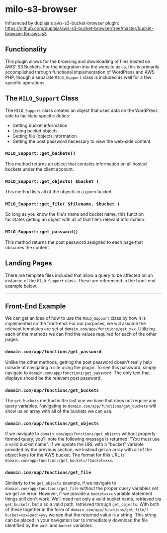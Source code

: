 # milo-s3-browser
Influenced by duplaja's aws-s3-bucket-browser plugin: https://github.com/duplaja/aws-s3-bucket-browser/tree/master/bucket-browser-for-aws-s3

## Functionality
This plugin allows for the browsing and downloading of files hosted on AWS' S3 Buckets. For the integration into the website as-is, this is primarily accomplished through functional implementation of WordPress and AWS PHP, though a separate ```MILO_Support``` class is included as well for a few specific operations.

## The ```MILO_Support``` Class
The ```MILO_Support``` class creates an object that uses data on the WordPress side to facilitate specific duties:
 - Getting bucket information
 - Listing bucket objects
 - Getting file (object) information
 - Getting the post password necessary to view the web-side content.

### ```MILO_Support::get_buckets()```
This method returns an object that contains information on all hosted buckets under the client account.

### ```MILO_Support::get_objects( $bucket )```
This method lists all of the objects in a given bucket

### ```MILO_Support::get_file( $filename, $bucket )```
So long as you know the file's name and bucket name, this function facilitates getting an object with all of that file's relevant information.

### ```MILO_Support::get_password()```
This method returns the post password assigned to each page that obscures the content.

## Landing Pages
There are template files included that allow a query to be affected on an instance of the ```MILO_Support``` class. These are referenced in the front-end example below.

---

## Front-End Example
We can get an idea of how to use the ```MILO_Support``` class by how it is implemented on the front-end. For our purposes, we will assume the relevant templates are set at ```domain.com/app/functions/get_xxx```. Utilizing each of the methods we can find the values required for each of the other pages.

### ```domain.com/app/functions/get_password```
Unlike the other methods, getting the post password doesn't really help outside of navigating a site using the plugin. To see this password, simply navigate to ```domain.com/app/functions/get_password```. The only text that displays should be the relevant post password.

### ```domain.com/app/functions/get_buckets```
The ```get_buckets``` method is the last one we have that does not require any query variables. Navigating to ```domain.com/app/functions/get_buckets``` will show us an array with all of the buckets we can use.

### ```domain.com/app/functions/get_objects```
If we navigate to ```domain.com/app/functions/get_objects``` without properly-formed query, you'll note the following message is returned: "You must use a valid bucket name". If we update the URL with a "bucket" variable provided by the previous section, we instead get an array with all of the object keys for the AWS bucket. The format for this URL is ```domain.com/app/functions/get_buckets/?bucket=xxx```.

### ```domain.com/app/functions/get_file```
Similarly to the ```get_objects``` example, if we navigate to ```domain.com/app/functions/get_file``` without the proper query variables set we get an error. However, if we provide a ```bucket=xxx``` variable statement things still don't work. We'll need not only a valid bucket name, retrieved via ```get_buckets```, but also a valid path, retrieved through ```get_objects```. With both of these together in the form of ```domain.com/app/functions/get_file/?bucket=xxx&path=yyy``` we see that the returned value is a string. This string can be placed in your navigation bar to immediately download the file identified by the ```path``` and ```bucket``` variables.
